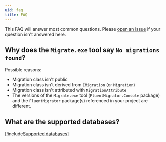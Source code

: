 ```yaml
---
uid: faq
title: FAQ
---
```


This FAQ will answer most common questions. Please [open an issue](https://github.com/fluentmigrator/fluentmigrator/issues) if your question isn't answered here.

## Why does the `Migrate.exe` tool say `No migrations found`?

Possible reasons:

- Migration class isn't public
- Migration class isn't derived from `IMigration` (or `Migration`)
- Migration class isn't attributed with `MigrationAttribute`
- The versions of the `Migrate.exe` tool (`FluentMigrator.Console` package) and the `FluentMigrator` package(s) referenced in your project are different.

## What are the supported databases?

[!include[Supported databases](../snippets/supported-databases.md)]
